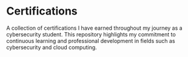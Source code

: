 # Certifications
A collection of certifications I have earned throughout my journey as a cybersecurity student. This repository highlights my commitment to continuous learning and professional development in fields such as cybersecurity and cloud computing.
